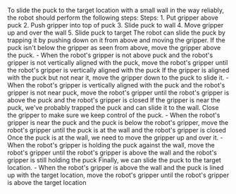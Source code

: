 To slide the puck to the target location with a small wall in the way reliably, the robot should perform the following steps:
    Steps:  1. Put gripper above puck  2. Push gripper into top of puck  3. Slide puck to wall  4. Move gripper up and over the wall  5. Slide puck to target
    The robot can slide the puck by trapping it by pushing down on it from above and moving the gripper. If the puck isn't below the gripper as seen from above, move the gripper above the puck.
    - When the robot's gripper is not above puck and the robot's gripper is not vertically aligned with the puck, move the robot's gripper until the robot's gripper is vertically aligned with the puck
    If the gripper is aligned with the puck but not near it, move the gripper down to the puck to slide it.
    - When the robot's gripper is vertically aligned with the puck and the robot's gripper is not near puck, move the robot's gripper until the robot's gripper is above the puck and the robot's gripper is closed
    If the gripper is near the puck, we've probably trapped the puck and can slide it to the wall. Close the gripper to make sure we keep control of the puck.
    - When the robot's gripper is near the puck and the puck is below the robot's gripper, move the robot's gripper until the puck is at the wall and the robot's gripper is closed
    Once the puck is at the wall, we need to move the gripper up and over it.
    - When the robot's gripper is holding the puck against the wall, move the robot's gripper until the robot's gripper is above the wall and the robot's gripper is still holding the puck
    Finally, we can slide the puck to the target location.
    - When the robot's gripper is above the wall and the puck is lined up with the target location, move the robot's gripper until the robot's gripper is above the target location